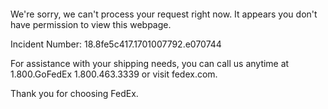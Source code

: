  	


 	

We're sorry, we can't process your request right now. It appears you don't have permission to view this webpage.


Incident Number: 18.8fe5c417.1701007792.e070744





For assistance with your shipping needs, you can call us anytime at 1.800.GoFedEx 1.800.463.3339 or visit fedex.com.




Thank you for choosing FedEx.
